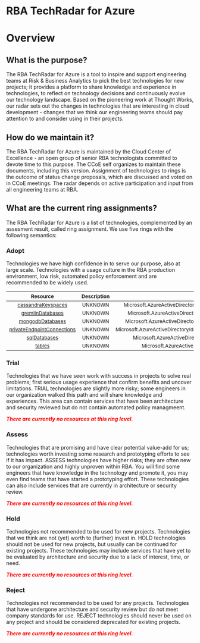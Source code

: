 
RBA TechRadar for Azure
=======================

# Overview

## What is the purpose?


The RBA TechRadar for Azure is a tool to inspire and support engineering teams at Risk & Business Analytics to pick the best technologies for new projects; it provides a platform to share knowledge and experience in technologies, to reflect on technology decisions and continuously evolve our technology landscape.  Based on the pioneering work at Thought Works, our radar sets out the changes in technologies that are interesting in cloud development - changes that we think our engineering teams should pay attention to and consider using in their projects.
## How do we maintain it?


The RBA TechRadar for Azure is maintained by the Cloud Center of Excellence - an open group of senior RBA technologists committed to devote time to this purpose.  The CCoE self organizes to maintain these documents, including this version.  Assignment of technologies to rings is the outcome of status change proposals, which are discussed and voted on in CCoE meetings.  The radar depends on active participation and input from all engineering teams at RBA.
## What are the current ring assignments?


The RBA TechRadar for Azure is a list of technologies, complemented by an assesment result, called ring assignment.  We use five rings with the following semantics:
### Adopt


Technologies we have high confidence in to serve our purpose, also at large scale.  Technologies with a usage culture in the RBA production environment, low risk, automated policy enforcement and are recommended to be widely used.  

|<sub>Resource</sub>|<sub>Description</sub>|<sub>Path</sub>|<sub>Status</sub>|
| :---: | :---: | :---: | :---: |
|<sub>[cassandraKeyspaces](https://github.com/openrba/python-azure-techradar/tree/master/Microsoft.AzureActiveDirectory/databaseAccounts/cassandraKeyspaces)</sub>|<sub>UNKNOWN</sub>|<sub>Microsoft.AzureActiveDirectory/databaseAccounts/cassandraKeyspaces</sub>|<sub>ADOPT</sub>|
|<sub>[gremlinDatabases](https://github.com/openrba/python-azure-techradar/tree/master/Microsoft.AzureActiveDirectory/databaseAccounts/gremlinDatabases)</sub>|<sub>UNKNOWN</sub>|<sub>Microsoft.AzureActiveDirectory/databaseAccounts/gremlinDatabases</sub>|<sub>ADOPT</sub>|
|<sub>[mongodbDatabases](https://github.com/openrba/python-azure-techradar/tree/master/Microsoft.AzureActiveDirectory/databaseAccounts/mongodbDatabases)</sub>|<sub>UNKNOWN</sub>|<sub>Microsoft.AzureActiveDirectory/databaseAccounts/mongodbDatabases</sub>|<sub>ADOPT</sub>|
|<sub>[privateEndpointConnections](https://github.com/openrba/python-azure-techradar/tree/master/Microsoft.AzureActiveDirectory/databaseAccounts/privateEndpointConnections)</sub>|<sub>UNKNOWN</sub>|<sub>Microsoft.AzureActiveDirectory/databaseAccounts/privateEndpointConnections</sub>|<sub>ADOPT</sub>|
|<sub>[sqlDatabases](https://github.com/openrba/python-azure-techradar/tree/master/Microsoft.AzureActiveDirectory/databaseAccounts/sqlDatabases)</sub>|<sub>UNKNOWN</sub>|<sub>Microsoft.AzureActiveDirectory/databaseAccounts/sqlDatabases</sub>|<sub>ADOPT</sub>|
|<sub>[tables](https://github.com/openrba/python-azure-techradar/tree/master/Microsoft.AzureActiveDirectory/databaseAccounts/tables)</sub>|<sub>UNKNOWN</sub>|<sub>Microsoft.AzureActiveDirectory/databaseAccounts/tables</sub>|<sub>ADOPT</sub>|

### Trial


Technologies that we have seen work with success in projects to solve real problems;  first serious usage experience that confirm benefits and uncover limitations.  TRIAL technologies are slightly more risky; some engineers in our organization walked this path and will share knowledge and experiences.  This area can contain services that have been architecture and security reviewed but do not contain automated policy managmeent.  
  
***<font color="red"> There are currently no resources at this ring level. </font>***
### Assess


Technologies that are promising and have clear potential value-add for us; technologies worth investing some research and prototyping efforts to see if it has impact.  ASSESS technologies have higher risks;  they are often new to our organization and highly unproven within RBA.  You will find some engineers that have knowledge in the technology and promote it, you may even find teams that have started a prototyping effort.  These technologies can also include services that are currently in architecture or security review.  
  
***<font color="red"> There are currently no resources at this ring level. </font>***
### Hold


Technologies not recommended to be used for new projects. Technologies that we think are not (yet) worth to (further) invest in.  HOLD technologies should not be used for new projects, but usually can be continued for existing projects.  These technologies may include services that have yet to be evaluated by architecture and security due to a lack of interest, time, or need.  
  
***<font color="red"> There are currently no resources at this ring level. </font>***
### Reject


Technologies not recommended to be used for any projects. Technologies that have undergone architecture and security review but do not meet company standards for use.  REJECT technologies should never be used on any project and should be considered deprecated for existing projects.  
  
***<font color="red"> There are currently no resources at this ring level. </font>***